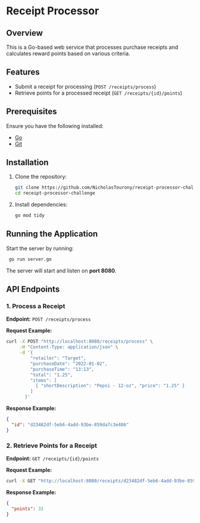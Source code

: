 # Receipt Processor

## Overview
This is a Go-based web service that processes purchase receipts and calculates reward points based on various criteria.

## Features
- Submit a receipt for processing (`POST /receipts/process`)
- Retrieve points for a processed receipt (`GET /receipts/{id}/points`)

## Prerequisites
Ensure you have the following installed:
- [Go](https://go.dev/dl/)
- [Git](https://git-scm.com/downloads)

## Installation
1. Clone the repository:
   ```sh
   git clone https://github.com/NicholasTourony/receipt-processor-challenge.git
   cd receipt-processor-challenge
   ```
2. Install dependencies:
    ```sh
   go mod tidy
   ```

## Running the Application
Start the server by running:
```sh
 go run server.go
```
The server will start and listen on **port 8080**.

## API Endpoints
### 1. Process a Receipt
**Endpoint:** `POST /receipts/process`

**Request Example:**
```sh
curl -X POST "http://localhost:8080/receipts/process" \
     -H "Content-Type: application/json" \
     -d '{
         "retailer": "Target",
         "purchaseDate": "2022-01-02",
         "purchaseTime": "13:13",
         "total": "1.25",
         "items": [
           { "shortDescription": "Pepsi - 12-oz", "price": "1.25" }
         ]
       }'
```

**Response Example:**
```json
{
  "id": "d23482df-5eb6-4add-93be-859da7c3e486"
}
```

### 2. Retrieve Points for a Receipt
**Endpoint:** `GET /receipts/{id}/points`

**Request Example:**
```sh
curl -X GET "http://localhost:8080/receipts/d23482df-5eb6-4add-93be-859da7c3e486/points"
```

**Response Example:**
```json
{
  "points": 31
}
```